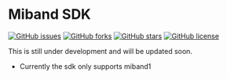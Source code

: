 # Miband SDK

[![GitHub issues](https://img.shields.io/github/issues/jashgopani/mibandsdk)](https://github.com/jashgopani/mibandsdk/issues)
[![GitHub forks](https://img.shields.io/github/forks/jashgopani/mibandsdk)](https://github.com/jashgopani/mibandsdk/network)
[![GitHub stars](https://img.shields.io/github/stars/jashgopani/mibandsdk)](https://github.com/jashgopani/mibandsdk/stargazers)
[![GitHub license](https://img.shields.io/github/license/jashgopani/mibandsdk)](https://github.com/jashgopani/mibandsdk/blob/master/LICENSE)

This is still under development and will be updated soon. 

 - Currently the sdk only supports miband1
